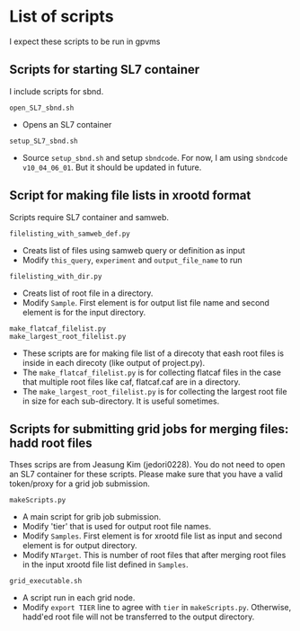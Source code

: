 # List of scripts

I expect these scripts to be run in gpvms

## Scripts for starting SL7 container

I include scripts for sbnd.
```
open_SL7_sbnd.sh
```
- Opens an SL7 container

```
setup_SL7_sbnd.sh
```
- Source `setup_sbnd.sh` and setup `sbndcode`. For now, I am using `sbndcode v10_04_06_01`. But it should be updated in future.

## Script for making file lists in xrootd format

Scripts require SL7 container and samweb.

```
filelisting_with_samweb_def.py
```
- Creats list of files using samweb query or definition as input
- Modify `this_query`, `experiment` and `output_file_name` to run


```
filelisting_with_dir.py
```
- Creats list of root file in a directory.
- Modify `Sample`. First element is for output list file name and second element is for the input directory.

```
make_flatcaf_filelist.py
make_largest_root_filelist.py
```
- These scripts are for making file list of a direcoty that eash root files is inside in each direcoty (like output of project.py).
- The `make_flatcaf_filelist.py` is for collecting flatcaf files in the case that multiple root files like caf, flatcaf.caf are in a directory.
- The `make_largest_root_filelist.py` is for collecting the largest root file in size for each sub-directory. It is useful sometimes.


## Scripts for submitting grid jobs for merging files: hadd root files

Thses scrips are from Jeasung Kim (jedori0228).
You do not need to open an SL7 container for these scripts.
Please make sure that you have a valid token/proxy for a grid job submission.

```
makeScripts.py
```

- A main script for grib job submission.
- Modify 'tier' that is used for output root file names.
- Modify `Samples`. First element is for xrootd file list as input and second element is for output directory.
- Modify `NTarget`. This is number of root files that after merging root files in the input xrootd file list defined in `Samples`.


```
grid_executable.sh
```

- A script run in each grid node.
- Modify `export TIER` line to agree with `tier` in `makeScripts.py`. Otherwise, hadd'ed root file will not be transferred to the output directory.